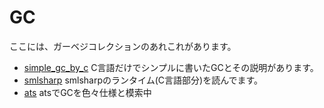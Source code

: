 # GC

ここには、ガーベジコレクションのあれこれがあります。


- [simple_gc_by_c](simple_gc_by_c)
	C言語だけでシンプルに書いたGCとその説明があります。
- [smlsharp](smlsharp)
	smlsharpのランタイム(C言語部分)を読んでます。
- [ats](ats)
	atsでGCを色々仕様と模索中

